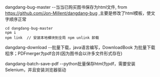 dangdang-bug-master  --当当已购买图书保存为html文件,
from https://github.com/Jon-Millent/dangdang-bug ,主要是修改了html模板，使文字顺序正常

```shell
cd dangdang-bug-master
npm i
npm link  // 安装本地模块到全局 npm unlink 卸载
```

dangdang-download  --批量下载，java语言编写，DownloadBook 为批量下载程序；PDFmerger为pdf合并(因为图书会以许多文件形式存在)

dangdang-batch-save-pdf --python批量保存html为pdf，需要安装Selenium，并且安装浏览器驱动


